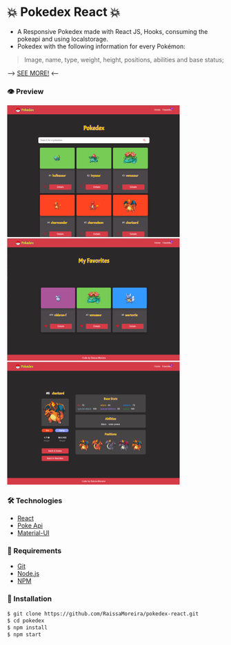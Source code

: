 # :boom: Pokedex React :boom:

* A Responsive Pokedex made with React JS, Hooks, consuming the pokeapi and using localstorage.
* Pokedex with the following information for every Pokémon:
> Image, name, type, weight, height, positions, abilities and base status;

--> [SEE MORE!](https://pokedex-react-nu-nine.vercel.app/) <--

### :eye: Preview

<img src="https://github.com/RaissaMoreira/pokedex-react/blob/master/src/assets/images/pokeHome.png?raw=true" width="400px">
<img src="https://github.com/RaissaMoreira/pokedex-react/blob/master/src/assets/images/pokeFavorites.png?raw=true" width="400px">
<img src="https://github.com/RaissaMoreira/pokedex-react/blob/master/src/assets/images/pokeDetails.png?raw=true" width="400px">

### :hammer_and_wrench: Technologies
* [React](https://react.dev/)
* [Poke Api](https://pokeapi.co/)
* [Material-UI](https://mui.com/)

### :wrench: Requirements
* [Git](https://git-scm.com/)
* [Node.js](https://nodejs.org/en)
* [NPM](https://www.npmjs.com/)

### :rocket: Installation

    $ git clone https://github.com/RaissaMoreira/pokedex-react.git
    $ cd pokedex
    $ npm install
    $ npm start
